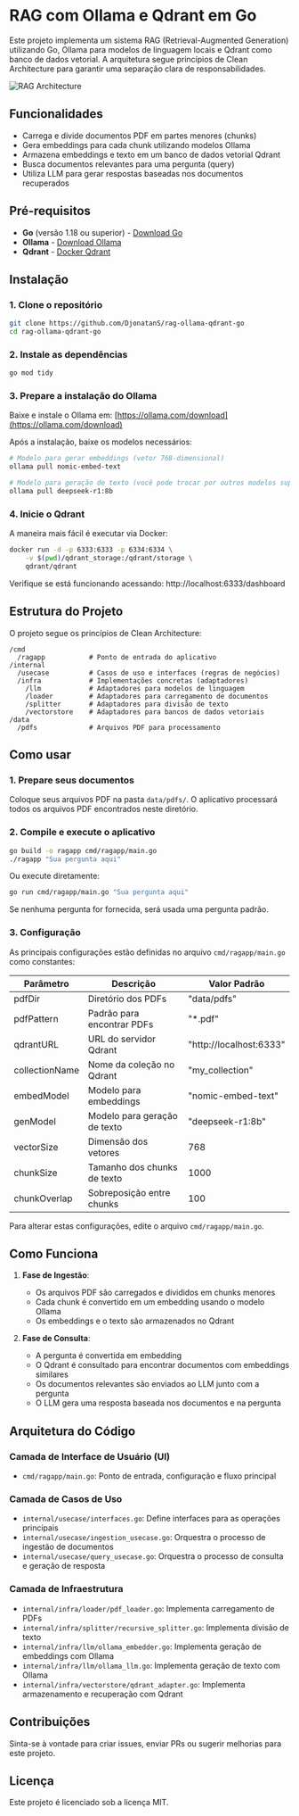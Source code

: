 # RAG com Ollama e Qdrant em Go

Este projeto implementa um sistema RAG (Retrieval-Augmented Generation) utilizando Go, Ollama para modelos de linguagem locais e Qdrant como banco de dados vetorial. A arquitetura segue princípios de Clean Architecture para garantir uma separação clara de responsabilidades.

![RAG Architecture](https://miro.medium.com/max/1400/1*Z0sOxEyR6j_4VqaJNMaJvg.jpeg)

## Funcionalidades

- Carrega e divide documentos PDF em partes menores (chunks)
- Gera embeddings para cada chunk utilizando modelos Ollama
- Armazena embeddings e texto em um banco de dados vetorial Qdrant
- Busca documentos relevantes para uma pergunta (query)
- Utiliza LLM para gerar respostas baseadas nos documentos recuperados

## Pré-requisitos

- **Go** (versão 1.18 ou superior) - [Download Go](https://go.dev/doc/install)
- **Ollama** - [Download Ollama](https://ollama.com)
- **Qdrant** - [Docker Qdrant](https://qdrant.tech/documentation/guides/installation/)

## Instalação 

### 1. Clone o repositório

```bash
git clone https://github.com/DjonatanS/rag-ollama-qdrant-go
cd rag-ollama-qdrant-go
```

### 2. Instale as dependências

```bash
go mod tidy
```

### 3. Prepare a instalação do Ollama

Baixe e instale o Ollama em: [https://ollama.com/download](https://ollama.com/download)

Após a instalação, baixe os modelos necessários:

```bash
# Modelo para gerar embeddings (vetor 768-dimensional)
ollama pull nomic-embed-text

# Modelo para geração de texto (você pode trocar por outros modelos suportados)
ollama pull deepseek-r1:8b
```

### 4. Inicie o Qdrant

A maneira mais fácil é executar via Docker:

```bash
docker run -d -p 6333:6333 -p 6334:6334 \
    -v $(pwd)/qdrant_storage:/qdrant/storage \
    qdrant/qdrant
```

Verifique se está funcionando acessando: http://localhost:6333/dashboard

## Estrutura do Projeto

O projeto segue os princípios de Clean Architecture:

```
/cmd
  /ragapp           # Ponto de entrada do aplicativo
/internal
  /usecase          # Casos de uso e interfaces (regras de negócios)
  /infra            # Implementações concretas (adaptadores)
    /llm            # Adaptadores para modelos de linguagem
    /loader         # Adaptadores para carregamento de documentos
    /splitter       # Adaptadores para divisão de texto
    /vectorstore    # Adaptadores para bancos de dados vetoriais
/data
  /pdfs             # Arquivos PDF para processamento
```

## Como usar

### 1. Prepare seus documentos

Coloque seus arquivos PDF na pasta `data/pdfs/`. O aplicativo processará todos os arquivos PDF encontrados neste diretório.

### 2. Compile e execute o aplicativo

```bash
go build -o ragapp cmd/ragapp/main.go
./ragapp "Sua pergunta aqui"
```

Ou execute diretamente:

```bash
go run cmd/ragapp/main.go "Sua pergunta aqui"
```

Se nenhuma pergunta for fornecida, será usada uma pergunta padrão.

### 3. Configuração

As principais configurações estão definidas no arquivo `cmd/ragapp/main.go` como constantes:

| Parâmetro | Descrição | Valor Padrão |
|-----------|-----------|--------------|
| pdfDir | Diretório dos PDFs | "data/pdfs" |
| pdfPattern | Padrão para encontrar PDFs | "*.pdf" |
| qdrantURL | URL do servidor Qdrant | "http://localhost:6333" |
| collectionName | Nome da coleção no Qdrant | "my_collection" |
| embedModel | Modelo para embeddings | "nomic-embed-text" |
| genModel | Modelo para geração de texto | "deepseek-r1:8b" |
| vectorSize | Dimensão dos vetores | 768 |
| chunkSize | Tamanho dos chunks de texto | 1000 |
| chunkOverlap | Sobreposição entre chunks | 100 |

Para alterar estas configurações, edite o arquivo `cmd/ragapp/main.go`.

## Como Funciona

1. **Fase de Ingestão**:
   - Os arquivos PDF são carregados e divididos em chunks menores
   - Cada chunk é convertido em um embedding usando o modelo Ollama
   - Os embeddings e o texto são armazenados no Qdrant

2. **Fase de Consulta**:
   - A pergunta é convertida em embedding
   - O Qdrant é consultado para encontrar documentos com embeddings similares
   - Os documentos relevantes são enviados ao LLM junto com a pergunta
   - O LLM gera uma resposta baseada nos documentos e na pergunta

## Arquitetura do Código

### Camada de Interface de Usuário (UI)
- `cmd/ragapp/main.go`: Ponto de entrada, configuração e fluxo principal

### Camada de Casos de Uso
- `internal/usecase/interfaces.go`: Define interfaces para as operações principais
- `internal/usecase/ingestion_usecase.go`: Orquestra o processo de ingestão de documentos
- `internal/usecase/query_usecase.go`: Orquestra o processo de consulta e geração de resposta

### Camada de Infraestrutura
- `internal/infra/loader/pdf_loader.go`: Implementa carregamento de PDFs
- `internal/infra/splitter/recursive_splitter.go`: Implementa divisão de texto
- `internal/infra/llm/ollama_embedder.go`: Implementa geração de embeddings com Ollama
- `internal/infra/llm/ollama_llm.go`: Implementa geração de texto com Ollama
- `internal/infra/vectorstore/qdrant_adapter.go`: Implementa armazenamento e recuperação com Qdrant

## Contribuições

Sinta-se à vontade para criar issues, enviar PRs ou sugerir melhorias para este projeto.

## Licença

Este projeto é licenciado sob a licença MIT.
